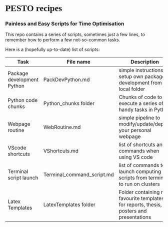 # <span style="font-family:fantasy; font-size:1em;">PESTO recipes</span>
### Painless and Easy Scripts for Time Optimisation
<!-- or shotcuts -->

This repo contains a series of scripts, sometimes just a few lines, to remember how to perform a few not-so-common tasks.

Here is a (hopefully up-to-date) list of scripts:

| Task | File name |Description |
|-----|----|------|
| Package development Python| PackDevPython.md| simple instructions to setup own package development from local folder|
| Python code chunks| Python_chunks folder| Chunks of code to execute a series of handy tasks in Python|
| Webpage routine| WebRoutine.md| simple pipeline to modify/update/deploy your personal webpage |
| VScode shortcuts| VShortcuts.md| list of shortcuts and commands when using VS code|
|Terminal script launch| Terminal_command_script.md| list of commands to launch computing scripts from terminal to run on clusters|
|Latex Templates| LatexTemplates folder| Folder containing my favourite templates for reports, thesis, posters and presentations|

<!-- Adding code to move mouse to look like your are online -->

